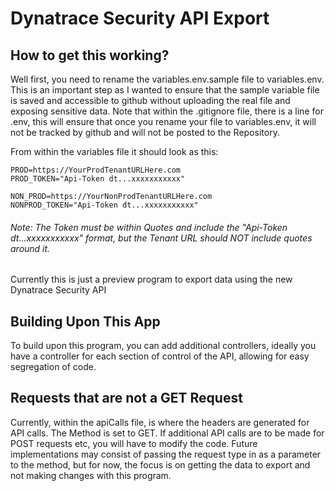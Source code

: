 # Dynatrace Security API Export

## How to get this working?

Well first, you need to rename the variables.env.sample file to variables.env. This is an important step as I wanted to ensure that the sample variable file is saved and accessible to github without uploading the real file and exposing sensitive data. Note that within the .gitignore file, there is a line for .env, this will ensure that once you rename your file to variables.env, it will not be tracked by github and will not be posted to the Repository.

From within the variables file it should look as this:

```
PROD=https://YourProdTenantURLHere.com
PROD_TOKEN="Api-Token dt...xxxxxxxxxxx"

NON_PROD=https://YourNonProdTenantURLHere.com
NONPROD_TOKEN="Api-Token dt...xxxxxxxxxxx"
```

###### *Note: The Token must be within Quotes and include the "Api-Token dt...xxxxxxxxxxx" format, but the Tenant URL should NOT include quotes around it.*


Currently this is just a preview program to export data using the new Dynatrace Security API

## Building Upon This App

To build upon this program, you can add additional controllers, ideally you have a controller for each section of control of the API, allowing for easy segregation of code.

## Requests that are not a GET Request

Currently, within the apiCalls file, is where the headers are generated for API calls. The Method is set to GET. If additional API calls are to be made for POST requests etc, you will have to modify the code. Future implementations may consist of passing the request type in as a parameter to the method, but for now, the focus is on getting the data to export and not making changes with this program.
